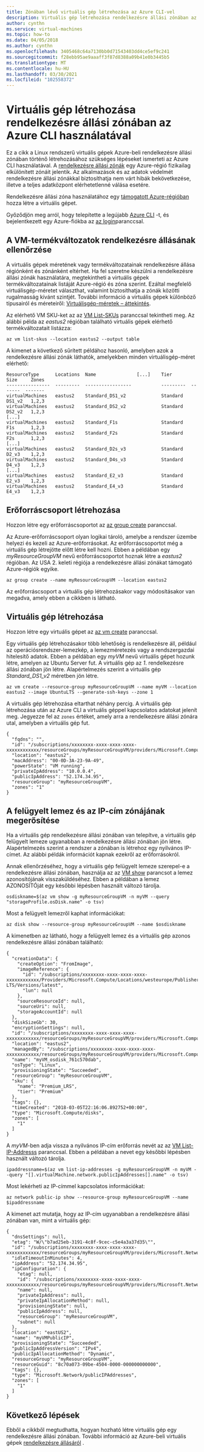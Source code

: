 ```yaml
---
title: Zónában lévő virtuális gép létrehozása az Azure CLI-vel
description: Virtuális gép létrehozása rendelkezésre állási zónában az Azure CLI-vel
author: cynthn
ms.service: virtual-machines
ms.topic: how-to
ms.date: 04/05/2018
ms.author: cynthn
ms.openlocfilehash: 3405468c64a7130bb0d71543403dd4ce5ef9c241
ms.sourcegitcommit: f28ebb95ae9aaaff3f87d8388a09b41e0b3445b5
ms.translationtype: MT
ms.contentlocale: hu-HU
ms.lasthandoff: 03/30/2021
ms.locfileid: "102558372"
---
```

# <a name="create-a-virtual-machine-in-an-availability-zone-using-azure-cli"></a>Virtuális gép létrehozása rendelkezésre állási zónában az Azure CLI használatával

Ez a cikk a Linux rendszerű virtuális gépek Azure-beli rendelkezésre állási zónában történő létrehozásához szükséges lépéseket ismerteti az Azure CLI használatával. A [rendelkezésre állási zónák](../../availability-zones/az-overview.md) egy Azure-régió fizikailag elkülönített zónáit jelentik. Az alkalmazások és az adatok védelmét rendelkezésre állási zónákkal biztosíthatja nem várt hibák bekövetkezése, illetve a teljes adatközpont elérhetetlenné válása esetére.

Rendelkezésre állási zóna használatához egy [támogatott Azure-régióban](../../availability-zones/az-region.md) hozza létre a virtuális gépet.

Győződjön meg arról, hogy telepítette a legújabb [Azure CLI](/cli/azure/install-az-cli2) -t, és bejelentkezett egy Azure-fiókba az [az login](/cli/azure/reference-index)paranccsal.


## <a name="check-vm-sku-availability"></a>A VM-termékváltozatok rendelkezésre állásának ellenőrzése
A virtuális gépek méretének vagy termékváltozatainak rendelkezésre állása régiónként és zónánként eltérhet. Ha fel szeretne készülni a rendelkezésre állási zónák használatára, megtekintheti a virtuális gépek termékváltozatainak listáját Azure-régió és zóna szerint. Ezáltal megfelelő virtuálisgép-méretet választhat, valamint biztosíthatja a zónák közötti rugalmasság kívánt szintjét. További információ a virtuális gépek különböző típusairól és méreteiről: [Virtuálisgép-méretek – áttekintés](../sizes.md).

Az elérhető VM SKU-ket az az [VM List-SKUs](/cli/azure/vm) paranccsal tekintheti meg. Az alábbi példa az *eastus2* régióban található virtuális gépek elérhető termékváltozatait listázza:

```azurecli
az vm list-skus --location eastus2 --output table
```

A kimenet a következő sűrített példához hasonló, amelyben azok a rendelkezésre állási zónák láthatók, amelyekben minden virtuálisgép-méret elérhető:

```output
ResourceType      Locations  Name               [...]    Tier       Size     Zones
----------------  ---------  -----------------           ---------  -------  -------
virtualMachines   eastus2    Standard_DS1_v2             Standard   DS1_v2   1,2,3
virtualMachines   eastus2    Standard_DS2_v2             Standard   DS2_v2   1,2,3
[...]
virtualMachines   eastus2    Standard_F1s                Standard   F1s      1,2,3
virtualMachines   eastus2    Standard_F2s                Standard   F2s      1,2,3
[...]
virtualMachines   eastus2    Standard_D2s_v3             Standard   D2_v3    1,2,3
virtualMachines   eastus2    Standard_D4s_v3             Standard   D4_v3    1,2,3
[...]
virtualMachines   eastus2    Standard_E2_v3              Standard   E2_v3    1,2,3
virtualMachines   eastus2    Standard_E4_v3              Standard   E4_v3    1,2,3
```


## <a name="create-resource-group"></a>Erőforráscsoport létrehozása

Hozzon létre egy erőforráscsoportot az [az group create](/cli/azure/group) paranccsal.  

Az Azure-erőforráscsoport olyan logikai tároló, amelybe a rendszer üzembe helyezi és kezeli az Azure-erőforrásokat. Az erőforráscsoportot még a virtuális gép létrejötte előtt létre kell hozni. Ebben a példában egy *myResourceGroupVM* nevű erőforráscsoportot hoznak létre a *eastus2* régióban. Az USA 2. keleti régiója a rendelkezésre állási zónákat támogató Azure-régiók egyike.

```azurecli 
az group create --name myResourceGroupVM --location eastus2
```

Az erőforráscsoport a virtuális gép létrehozásakor vagy módosításakor van megadva, amely ebben a cikkben is látható.

## <a name="create-virtual-machine"></a>Virtuális gép létrehozása

Hozzon létre egy virtuális gépet az [az vm create](/cli/azure/vm) paranccsal. 

Egy virtuális gép létrehozásakor több lehetőség is rendelkezésre áll, például az operációsrendszer-lemezkép, a lemezméretezés vagy a rendszergazdai hitelesítő adatok. Ebben a példában egy *myVM* nevű virtuális gépet hozunk létre, amelyen az Ubuntu Server fut. A virtuális gép az *1*. rendelkezésre állási zónában jön létre. Alapértelmezés szerint a virtuális gép *Standard_DS1_v2* méretben jön létre.

```azurecli-interactive
az vm create --resource-group myResourceGroupVM --name myVM --location eastus2 --image UbuntuLTS --generate-ssh-keys --zone 1
```

A virtuális gép létrehozása eltarthat néhány percig. A virtuális gép létrehozása után az Azure CLI a virtuális géppel kapcsolatos adatokat jelenít meg. Jegyezze fel az `zones` értéket, amely arra a rendelkezésre állási zónára utal, amelyben a virtuális gép fut. 

```output
{
  "fqdns": "",
  "id": "/subscriptions/xxxxxxxx-xxxx-xxxx-xxxx-xxxxxxxxxxxx/resourceGroups/myResourceGroupVM/providers/Microsoft.Compute/virtualMachines/myVM",
  "location": "eastus2",
  "macAddress": "00-0D-3A-23-9A-49",
  "powerState": "VM running",
  "privateIpAddress": "10.0.0.4",
  "publicIpAddress": "52.174.34.95",
  "resourceGroup": "myResourceGroupVM",
  "zones": "1"
}
```

## <a name="confirm-zone-for-managed-disk-and-ip-address"></a>A felügyelt lemez és az IP-cím zónájának megerősítése

Ha a virtuális gép rendelkezésre állási zónában van telepítve, a virtuális gép felügyelt lemeze ugyanabban a rendelkezésre állási zónában jön létre. Alapértelmezés szerint a rendszer a zónában is létrehoz egy nyilvános IP-címet. Az alábbi példák információt kapnak ezekről az erőforrásokról.

Annak ellenőrzéséhez, hogy a virtuális gép felügyelt lemeze szerepel-e a rendelkezésre állási zónában, használja az az [VM show](/cli/azure/vm) parancsot a lemez azonosítójának visszaküldéséhez. Ebben a példában a lemez AZONOSÍTÓját egy későbbi lépésben használt változó tárolja. 

```azurecli-interactive
osdiskname=$(az vm show -g myResourceGroupVM -n myVM --query "storageProfile.osDisk.name" -o tsv)
```
Most a felügyelt lemezről kaphat információkat:

```azurecli-interactive
az disk show --resource-group myResourceGroupVM --name $osdiskname
```

A kimenetben az látható, hogy a felügyelt lemez és a virtuális gép azonos rendelkezésre állási zónában található:

```output
{
  "creationData": {
    "createOption": "FromImage",
    "imageReference": {
      "id": "/subscriptions/xxxxxxxx-xxxx-xxxx-xxxx-xxxxxxxxxxxx/Providers/Microsoft.Compute/Locations/westeurope/Publishers/Canonical/ArtifactTypes/VMImage/Offers/UbuntuServer/Skus/16.04-LTS/Versions/latest",
      "lun": null
    },
    "sourceResourceId": null,
    "sourceUri": null,
    "storageAccountId": null
  },
  "diskSizeGb": 30,
  "encryptionSettings": null,
  "id": "/subscriptions/xxxxxxxx-xxxx-xxxx-xxxx-xxxxxxxxxxxx/resourceGroups/myResourceGroupVM/providers/Microsoft.Compute/disks/osdisk_761c570dab",
  "location": "eastus2",
  "managedBy": "/subscriptions/xxxxxxxx-xxxx-xxxx-xxxx-xxxxxxxxxxxx/resourceGroups/myResourceGroupVM/providers/Microsoft.Compute/virtualMachines/myVM",
  "name": "myVM_osdisk_761c570dab",
  "osType": "Linux",
  "provisioningState": "Succeeded",
  "resourceGroup": "myResourceGroupVM",
  "sku": {
    "name": "Premium_LRS",
    "tier": "Premium"
  },
  "tags": {},
  "timeCreated": "2018-03-05T22:16:06.892752+00:00",
  "type": "Microsoft.Compute/disks",
  "zones": [
    "1"
  ]
}
```

A *myVM*-ben adja vissza a nyilvános IP-cím erőforrás nevét az az [VM List-IP-Addresss](/cli/azure/vm) paranccsal. Ebben a példában a nevet egy későbbi lépésben használt változó tárolja.

```azurecli
ipaddressname=$(az vm list-ip-addresses -g myResourceGroupVM -n myVM --query "[].virtualMachine.network.publicIpAddresses[].name" -o tsv)
```

Most lekérheti az IP-címmel kapcsolatos információkat:

```azurecli
az network public-ip show --resource-group myResourceGroupVM --name $ipaddressname
```

A kimenet azt mutatja, hogy az IP-cím ugyanabban a rendelkezésre állási zónában van, mint a virtuális gép:

```output
{
  "dnsSettings": null,
  "etag": "W/\"b7ad25eb-3191-4c8f-9cec-c5e4a3a37d35\"",
  "id": "/subscriptions/xxxxxxxx-xxxx-xxxx-xxxx-xxxxxxxxxxxx/resourceGroups/myResourceGroupVM/providers/Microsoft.Network/publicIPAddresses/myVMPublicIP",
  "idleTimeoutInMinutes": 4,
  "ipAddress": "52.174.34.95",
  "ipConfiguration": {
    "etag": null,
    "id": "/subscriptions/xxxxxxxx-xxxx-xxxx-xxxx-xxxxxxxxxxxx/resourceGroups/myResourceGroupVM/providers/Microsoft.Network/networkInterfaces/myVMVMNic/ipConfigurations/ipconfigmyVM",
    "name": null,
    "privateIpAddress": null,
    "privateIpAllocationMethod": null,
    "provisioningState": null,
    "publicIpAddress": null,
    "resourceGroup": "myResourceGroupVM",
    "subnet": null
  },
  "location": "eastUS2",
  "name": "myVMPublicIP",
  "provisioningState": "Succeeded",
  "publicIpAddressVersion": "IPv4",
  "publicIpAllocationMethod": "Dynamic",
  "resourceGroup": "myResourceGroupVM",
  "resourceGuid": "8c70a073-09be-4504-0000-000000000000",
  "tags": {},
  "type": "Microsoft.Network/publicIPAddresses",
  "zones": [
    "1"
  ]
}
```

## <a name="next-steps"></a>Következő lépések

Ebből a cikkből megtudhatta, hogyan hozható létre virtuális gép egy rendelkezésre állási zónában. További információ az Azure-beli virtuális gépek [rendelkezésre állásáról](../availability.md) .